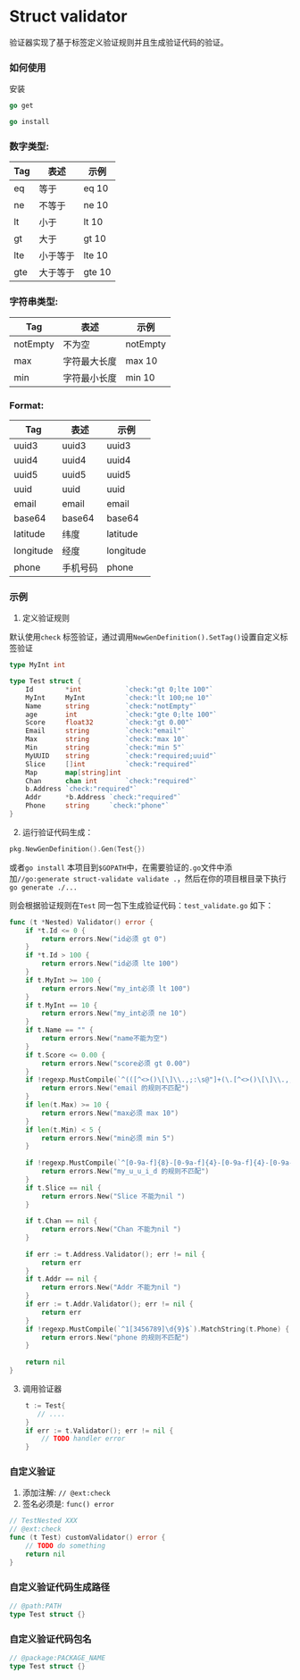 Struct validator
============
验证器实现了基于标签定义验证规则并且生成验证代码的验证。

### 如何使用
安装
```go
go get 
```

```go
go install 
```
### 数字类型:
| Tag | 表述   | 示例     |
|-----|------|--------|
| eq  | 等于   | eq 10  |
| ne  | 不等于  | ne 10  |
| lt  | 小于   | lt 10  |
| gt  | 大于   | gt 10  |
| lte | 小于等于 | lte 10 |
| gte | 大于等于 | gte 10 |

### 字符串类型:
| Tag      | 表述     | 示例       |
|----------|--------|----------|
| notEmpty | 不为空    | notEmpty |
| max      | 字符最大长度 | max 10   |
| min      | 字符最小长度 | min 10   |

### Format:
| Tag       | 表述     | 示例        |
|-----------|--------|-----------|
| uuid3     | uuid3  | uuid3     |
| uuid4     | uuid4  | uuid4     |
| uuid5     | uuid5  | uuid5     |
| uuid      | uuid   | uuid      |
| email     | email  | email     |
| base64    | base64 | base64    |
| latitude  | 纬度     | latitude  |
| longitude | 经度     | longitude |
| phone     | 手机号码   | phone     |



### 示例
1. 定义验证规则

默认使用`check` 标签验证，通过调用`NewGenDefinition().SetTag()`设置自定义标签验证
```go
type MyInt int

type Test struct {
	Id        *int           `check:"gt 0;lte 100"`
	MyInt     MyInt          `check:"lt 100;ne 10"`
	Name      string         `check:"notEmpty"`
	age       int            `check:"gte 0;lte 100"`
	Score     float32        `check:"gt 0.00"`
	Email     string         `check:"email"`
	Max       string         `check:"max 10"`
	Min       string         `check:"min 5"`
	MyUUID    string         `check:"required;uuid"`
	Slice     []int          `check:"required"`
	Map       map[string]int 
	Chan      chan int       `check:"required"`
	b.Address `check:"required"`
	Addr      *b.Address `check:"required"`
	Phone     string     `check:"phone"`
}
```
2. 运行验证代码生成：
```go
pkg.NewGenDefinition().Gen(Test{})
```
或者`go install` 本项目到`$GOPATH`中，在需要验证的`.go`文件中添加`//go:generate struct-validate validate .`，然后在你的项目根目录下执行
`go generate ./...`

则会根据验证规则在`Test` 同一包下生成验证代码：`test_validate.go`
如下：
```go
func (t *Nested) Validator() error {
	if *t.Id <= 0 {
		return errors.New("id必须 gt 0")
	}
	if *t.Id > 100 {
		return errors.New("id必须 lte 100")
	}
	if t.MyInt >= 100 {
		return errors.New("my_int必须 lt 100")
	}
	if t.MyInt == 10 {
		return errors.New("my_int必须 ne 10")
	}
	if t.Name == "" {
		return errors.New("name不能为空")
	}
	if t.Score <= 0.00 {
		return errors.New("score必须 gt 0.00")
	}
	if !regexp.MustCompile(`^(([^<>()\[\]\\.,;:\s@"]+(\.[^<>()\[\]\\.,;:\s@"]+)*)|(".+"))@((\[[0-9]{1,3}\.[0-9]{1,3}\.[0-9]{1,3}\.[0-9]{1,3}])|(([a-zA-Z\-0-9]+\.)+[a-zA-Z]{2,}))$`).MatchString(t.Email) {
		return errors.New("email 的规则不匹配")
	}
	if len(t.Max) >= 10 {
		return errors.New("max必须 max 10")
	}
	if len(t.Min) < 5 {
		return errors.New("min必须 min 5")
	}
	
	if !regexp.MustCompile(`^[0-9a-f]{8}-[0-9a-f]{4}-[0-9a-f]{4}-[0-9a-f]{4}-[0-9a-f]{12}$`).MatchString(t.MyUUID) {
		return errors.New("my_u_u_i_d 的规则不匹配")
	}
	if t.Slice == nil {
		return errors.New("Slice 不能为nil ")
	}
	
	if t.Chan == nil {
		return errors.New("Chan 不能为nil ")
	}
	
	if err := t.Address.Validator(); err != nil {
		return err
	}
	if t.Addr == nil {
		return errors.New("Addr 不能为nil ")
	}
	if err := t.Addr.Validator(); err != nil {
		return err
	}
	if !regexp.MustCompile(`^1[3456789]\d{9}$`).MatchString(t.Phone) {
		return errors.New("phone 的规则不匹配")
	}
	
	return nil
}
```
3. 调用验证器
```go
    t := Test{
	   // ....
    }
    if err := t.Validator(); err != nil {
        // TODO handler error
    }
```
### 自定义验证
1. 添加注解: `// @ext:check` 
2. 签名必须是: `func() error`
```go
// TestNested XXX
// @ext:check
func (t Test) customValidator() error {
	// TODO do something
	return nil
}
```

### 自定义验证代码生成路径
```go
// @path:PATH
type Test struct {}
```
### 自定义验证代码包名
```go
// @package:PACKAGE_NAME
type Test struct {}
```
